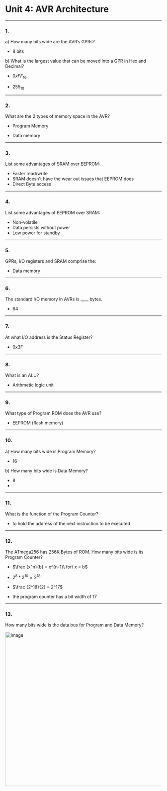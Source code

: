 # Unit 4: AVR Architecture

---

### 1.
a) How many bits wide are the AVR’s GPRs?  

* 8 bits

b) What is the largest value that can be moved into a GPR in Hex and Decimal?

* $0xFF_{16}$

* $255_{10}$

---

### 2.
What are the 2 types of memory space in the AVR?

* Program Memory

* Data memory

---

### 3.
List some advantages of SRAM over EEPROM:

* Faster read/write
* SRAM doesn't have the wear out issues that EEPROM does
* Direct Byte access


---

### 4.
List some advantages of EEPROM over SRAM:

* Non-volatile
* Data persists without power
* Low power for standby

---

### 5.
GPRs, I/O registers and SRAM comprise the:

* Data memory

---

### 6.
The standard I/O memory in AVRs is ____ bytes.

* 64

---

### 7.
At what I/O address is the Status Register?

* 0x3F

---

### 8.
What is an ALU?

* Arithmetic logic unit

---

### 9.
What type of Program ROM does the AVR use?

* EEPROM (flash memory)

---

### 10.
a) How many bits wide is Program Memory?  

* 16

b) How many bits wide is Data Memory?

* 8
* 
---

### 11.
What is the function of the Program Counter?

* to hold the address of the next instruction to be executed
---

### 12.
The ATmega256 has 256K Bytes of ROM. How many bits wide is its Program Counter?

* $\frac {x^n}{b} = x^{n-1}\ for\ x = b$

* $2^8 * 2^10 = 2^18$

* $\frac {2^18}{2} = 2^17$

* the program counter has a bit width of 17

---

### 13.
How many bits wide is the data bus for Program and Data Memory?


<img width="1312" height="496" alt="image" src="https://github.com/user-attachments/assets/9fe96b44-af87-4a3e-8f41-80658d635937" />
